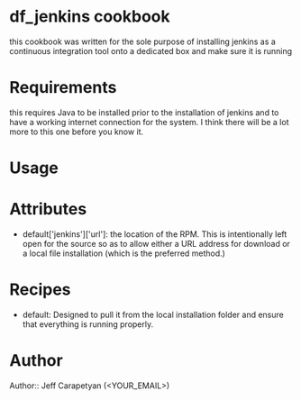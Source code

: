 # df_jenkins cookbook
this cookbook was written for the sole purpose of installing jenkins as a continuous integration tool onto a dedicated box and make sure it is running
# Requirements
this requires Java to be installed prior to the installation of jenkins and to have a working internet connection for the system. I think there will be a lot more to this one before you know it.
# Usage

# Attributes

* default['jenkins']['url']: the location of the RPM. This is intentionally left open for the source so as to allow either a URL address for download or a local file installation (which is the preferred method.)

# Recipes

* default: Designed to pull it from the local installation folder and ensure that everything is running properly.

# Author

Author:: Jeff Carapetyan (<YOUR_EMAIL>)
